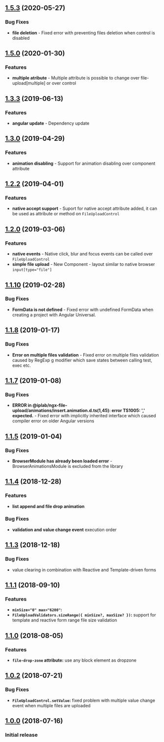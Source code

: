 <a name="1.5.3"></a>
## [1.5.3](https://github.com/pIvan/file-upload/commit/c0f656e381b650a62160f2df144300c5eb49d55b) (2020-05-27)

### Bug Fixes
* **file deletion** - Fixed error with preventing files deletion when control is disabled


<a name="1.5.0"></a>
## [1.5.0](https://github.com/pIvan/file-upload/commit/2f3f12e91f5566158f7b8ce933a8e73237f91dcf) (2020-01-30)

### Features
* **multiple atribute** - Multiple attribute is possible to change over file-upload[multiple] or over control

<a name="1.3.3"></a>
## [1.3.3](https://github.com/pIvan/file-upload/commit/64c10684daf039cd3b8718ec8e91bf73b9d04bcc) (2019-06-13)

### Features
* **angular update** - Dependency update

<a name="1.3.0"></a>
## [1.3.0](https://github.com/pIvan/file-upload/commit/b56b5680a43613fc3a2621448bc9714df5ad130d) (2019-04-29)

### Features
* **animation disabling** - Support for animation disabling over component attribute

<a name="1.2.2"></a>
## [1.2.2](https://github.com/pIvan/file-upload/commit/9e6ece51875a0e874eb738291e83d36ec0610fe4) (2019-04-01)

### Features
* **native accept support** - Suport for native accept attribute added, it can be used as attribute or method on `FileUploadControl`


<a name="1.2.0"></a>
## [1.2.0](https://github.com/pIvan/file-upload/commit/85870eddc96aa3ec7406a6a8f45ab627fc9edee7) (2019-03-06)

### Features
* **native events** - Native click, blur and focus events can be called over `FileUploadControl`
* **simple file upload** - New Component - layout similar to native browser `input[type="file"]`


<a name="1.1.10"></a>
## [1.1.10](https://github.com/pIvan/file-upload/commit/f28d42dbb4d8e6bc74410c4e1cd94ce47112973c) (2019-02-28)

### Bug Fixes
* **FormData is not defined** - Fixed error with undefined FormData when creating a project with Angular Universal.


<a name="1.1.8"></a>
## [1.1.8](https://github.com/pIvan/file-upload/commit/39bcb42675649933f3cedca0b1cf75be78ee235b) (2019-01-17)

### Bug Fixes
* **Error on multiple files validation** - Fixed error on multiple files validation caused by RegExp g modifier which save states between calling test, exec etc.


<a name="1.1.7"></a>
## [1.1.7](https://github.com/pIvan/file-upload/commit/6fd65a6dd8ac36e52428e118ab8408f2872256b9) (2019-01-08)

### Bug Fixes
* **ERROR in @iplab/ngx-file-upload/animations/insert.animation.d.ts(1,45): error TS1005: ',' expected.** - Fixed error with implicitly inherited interface which caused compiler error on older Angular versions


<a name="1.1.5"></a>
## [1.1.5](https://github.com/pIvan/file-upload/commit/019314c61d1cf79783d61004f816a20d2bfeb8bb) (2019-01-04)

### Bug Fixes
* **BrowserModule has already been loaded error** - BrowserAnimationsModule is excluded from the library


<a name="1.1.4"></a>
## [1.1.4](https://github.com/pIvan/file-upload/commit/33c6156aa7a43e8f763ab88a00086f5df759410c) (2018-12-28)

### Features
* **list append and file drop animation**

### Bug Fixes
* **validation and value change event** execution order


<a name="1.1.3"></a>
## [1.1.3](https://github.com/pIvan/file-upload/commit/1f47712fd47795e3e6667e75d72424f2f3a0b659) (2018-12-18)

### Bug Fixes
* value clearing in combination with Reactive and Template-driven forms

<a name="1.1.1"></a>
## [1.1.1](https://github.com/pIvan/file-upload/commit/f6ea5346162f07d4fe6ea533ea5c64f3322fde1d) (2018-09-10)

### Features
* **`minSize="0" max="6200"`:**
* **`FileUploadValidators.sizeRange({ minSize?, maxSize? })`:** support for template and reactive form range file size validation

<a name="1.1.0"></a>
## [1.1.0](https://github.com/pIvan/file-upload/commit/2fe72c637e08b552cc45f2a3396d3f0b5f8ff5c9) (2018-08-05)

### Features
* **`file-drop-zone` attribute:** use any block element as dropzone


<a name="1.0.2"></a>
## [1.0.2](https://github.com/pIvan/file-upload/commit/2258286e2c73097e080fe21be812e351855a110d) (2018-07-21)

### Bug Fixes
* **`FileUploadControl.setValue`:** fixed problem with multiple value change event when multiple files are uploaded


<a name="1.0.0"></a>
## [1.0.0](https://github.com/pIvan/file-upload/commit/6393e01aa1e2de9e0857d652e0bc8e26e0887fb0) (2018-07-16)

### Initial release